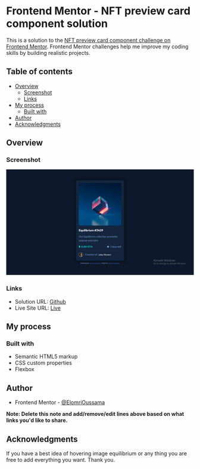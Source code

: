 # Frontend Mentor - NFT preview card component solution

This is a solution to the [NFT preview card component challenge on Frontend Mentor](https://www.frontendmentor.io/challenges/nft-preview-card-component-SbdUL_w0U). Frontend Mentor challenges help me improve my coding skills by building realistic projects. 

## Table of contents

- [Overview](#overview)
  - [Screenshot](#screenshot)
  - [Links](#links)
- [My process](#my-process)
  - [Built with](#built-with)
- [Author](#author)
- [Acknowledgments](#acknowledgments)

## Overview
### Screenshot

![screenshot](images/screenshot.png)

### Links

- Solution URL: [Github](https://github.com/oussamaelomri/nftproject.github.io)
- Live Site URL: [Live](https://oussamaelomri.github.io/nftproject.github.io/)

## My process

### Built with

- Semantic HTML5 markup
- CSS custom properties
- Flexbox


## Author

- Frontend Mentor - [@ElomriOussama](https://www.frontendmentor.io/profile/oussamaelomri)

**Note: Delete this note and add/remove/edit lines above based on what links you'd like to share.**

## Acknowledgments

If you have a best idea of hovering image equilibrium or any thing you are free to add everything you want. 
Thank you.
